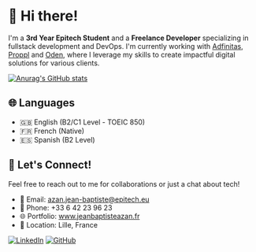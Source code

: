 # 👋 Hi there!
I'm a **3rd Year Epitech Student** and a **Freelance Developer** specializing in fullstack development and DevOps. I'm currently working with [Adfinitas](https://www.adfinitas.fr/), [Proppl](https://github.com/proppl-io/) and [Oden](https://oden-app.com), where I leverage my skills to create impactful digital solutions for various clients.

[![Anurag's GitHub stats](https://github-readme-stats.vercel.app/api?username=jean-baptisteAZAN)](https://github.com/anuraghazra/github-readme-stats)

## 🌐 Languages
- 🇬🇧 English (B2/C1 Level - TOEIC 850)
- 🇫🇷 French (Native)
- 🇪🇸 Spanish (B2 Level)

## 🚀 Let's Connect!
Feel free to reach out to me for collaborations or just a chat about tech!
- 📧 Email: azan.jean-baptiste@epitech.eu
- 📱 Phone: +33 6 42 23 96 23
- 🌐 Portfolio: www.jeanbaptisteazan.fr
- 💼 Location: Lille, France



[![LinkedIn](https://img.shields.io/badge/-LinkedIn-0077B5?style=flat&logo=LinkedIn)](https://www.linkedin.com/in/jean-baptiste-azan/)
[![GitHub](https://img.shields.io/badge/-GitHub-181717?style=flat&logo=GitHub)](https://github.com/jean-baptisteAZAN)
